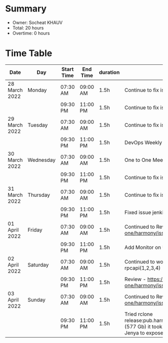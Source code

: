 # Summary

* Owner: Socheat KHAUV
* Total: 20 hours
* Overtime: 0 hours

# Time Table

| Date          | Day       | Start Time | End Time | duration | Task                                                                                                                                                              |
|---------------|-----------|------------|----------|----------|-------------------------------------------------------------------------------------------------------------------------------------------------------------------|
| 28 March 2022 | Monday    | 07:30 AM   | 09:00 AM | 1.5h     | Continue to fix issue jenkins job “nodedb-update”                                                                                                                 |
|               |           | 09:30 PM   | 11:00 PM | 1.5h     | Continue to fix issue jenkins job “nodedb-update”                                                                                                                 |
| 29 March 2022 | Tuesday   | 07:30 AM   | 09:00 AM | 1.5h     | Continue to fix issue jenkins job “nodedb-update”                                                                                                                 |
|               |           | 09:30 PM   | 11:00 PM | 1.5h     | DevOps Weekly Meeting                                                                                                                                             |
| 30 March 2022 | Wednesday | 07:30 AM   | 09:00 AM | 1.5h     | One to One Meeting with Nita                                                                                                                                      |
|               |           | 09:30 PM   | 11:00 PM | 1.5h     | Continue to fix issue jenkins job “nodedb-update”                                                                                                                 |
| 31 March 2022 | Thursday  | 07:30 AM   | 09:00 AM | 1.5h     | Continue to fix issue jenkins job “nodedb-update”                                                                                                                 |
|               |           | 09:30 PM   | 11:00 PM | 1.5h     | Fixed issue jenkins job “nodedb-update”                                                                                                                           |
| 01 April 2022 | Friday    | 07:30 AM   | 09:00 AM | 1.5h     | Continued to Review https://github.com/harmony-one/harmony/issues/4115, Review Task                                                                               |
|               |           | 09:30 PM   | 11:00 PM | 1.5h     | Add Monitor on UpTime Robot rpcapi(1,2,3,4)                                                                                                                       |
| 02 April 2022 | Saturday  | 07:30 AM   | 09:00 AM | 1.5h     | Continued to work on Add Monitor on UpTime Robot rpcapi(1,2,3,4)                                                                                                  |
|               |           | 09:30 PM   | 11:00 PM | 1.5h     | Review - https://github.com/harmony-one/harmony/issues/4115                                                                                                       |
| 03 April 2022 | Sunday    | 07:30 AM   | 09:00 AM | 1.5h     | Continued to Review https://github.com/harmony-one/harmony/issues/4115                                                                                            |
|               |           | 09:30 PM   | 11:00 PM | 1.5h     | Tried rclone release:pub.harmony.one/mainnet.snap/harmony_db_0 (577 Gb) it took about 5 hours to complete and help Jenya to expose 9500 for remote host to access |